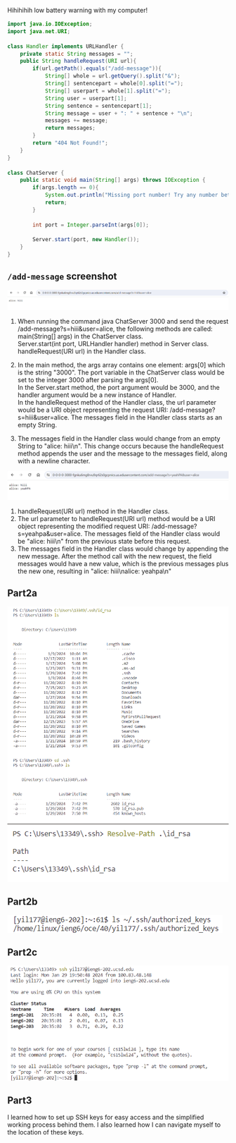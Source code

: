 Hihihihih low battery warning with my computer!

```java
import java.io.IOException;
import java.net.URI;

class Handler implements URLHandler {
    private static String messages = "";
    public String handleRequest(URI url){
        if(url.getPath().equals("/add-message")){
            String[] whole = url.getQuery().split("&");
            String[] sentencepart = whole[0].split("=");
            String[] userpart = whole[1].split("=");
            String user = userpart[1];
            String sentence = sentencepart[1];
            String message = user + ": " + sentence + "\n";
            messages += message;
            return messages;
        }
        return "404 Not Found!";
    }
}

class ChatServer {
    public static void main(String[] args) throws IOException {
        if(args.length == 0){
            System.out.println("Missing port number! Try any number between 1024 to 49151");
            return;
        }

        int port = Integer.parseInt(args[0]);

        Server.start(port, new Handler());
    }
}
```

## `/add-message` screenshot
![Image](add1.png)
1. When running the command java ChatServer 3000 and send the request /add-message?s=hiii&user=alice, the following methods are called:
main(String[] args) in the ChatServer class.  
Server.start(int port, URLHandler handler) method in Server class.
handleRequest(URI url) in the Handler class.  

2. In the main method, the args array contains one element: args[0] which is the string "3000". The port variable in the ChatServer class would be set to the integer 3000 after parsing the args[0].     
In the Server.start method, the port argument would be 3000, and the handler argument would be a new instance of Handler.     
In the handleRequest method of the Handler class, the url parameter would be a URI object representing the request URI: /add-message?s=hiii&user=alice.
The messages field in the Handler class starts as an empty String.

3. The messages field in the Handler class would change from an empty String to "alice: hiii\n". This change occurs because the handleRequest method appends the user and the message to the messages field, along with a newline character.
   
![Image](add2.png)
1. handleRequest(URI url) method in the Handler class.  
2. The url parameter to handleRequest(URI url) method would be a URI object representing the modified request URI: /add-message?s=yeahpa&user=alice.
The messages field of the Handler class would be "alice: hiii\n" from the previous state before this request.
3. The messages field in the Handler class would change by appending the new message. After the method call with the new request, the field messages would have a new value, which is the previous messages plus the new one, resulting in "alice: hiii\nalice: yeahpa\n"


## Part2a
![Image](ls1.png)
![Image](ls1cont.png)

## Part2b
![Image](ls2revise.png)

## Part2c
![Image](ls3.png)



## Part3
I learned how to set up SSH keys for easy access and the simplified working process behind them. I also learned how I can navigate myself to the location of these keys.



   












